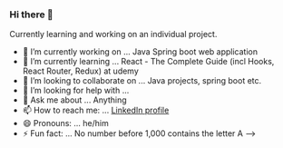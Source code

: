 ### Hi there 👋 

Currently learning and working on an individual project. 

- 🔭 I’m currently working on ... Java Spring boot web application 
- 🌱 I’m currently learning ... React - The Complete Guide (incl Hooks, React Router, Redux) at udemy
- 👯 I’m looking to collaborate on ... Java projects, spring boot etc. 
- 🤔 I’m looking for help with ... 
- 💬 Ask me about ... Anything 
- 📫 How to reach me: ... [LinkedIn profile](https://www.linkedin.com/in/filip-churlevski) 
- 😄 Pronouns: ... he/him
- ⚡ Fun fact: ... No number before 1,000 contains the letter A
-->

